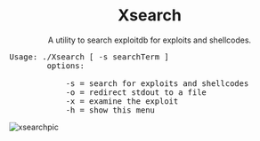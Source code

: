 <h1 align="center">Xsearch</h1>
<p align="center">A utility to search exploitdb for exploits and shellcodes.</p>
<pre>
Usage: ./Xsearch [ -s searchTerm ]
        options:<br/>
            -s = search for exploits and shellcodes
            -o = redirect stdout to a file
            -x = examine the exploit
            -h = show this menu
</pre>


![xsearchpic](https://user-images.githubusercontent.com/59718043/148460508-d0774479-d7ef-4faa-b952-cec6cf29c2d8.JPG)
